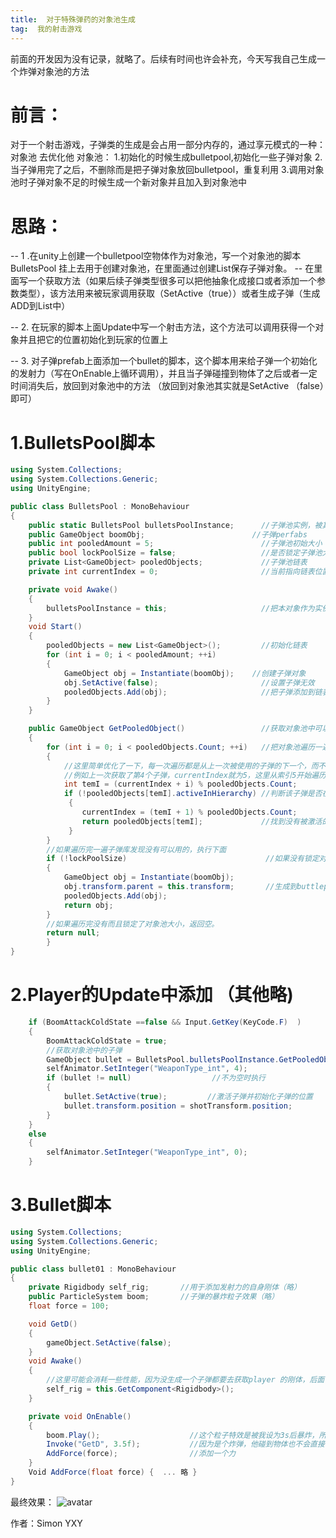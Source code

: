 ```yaml
---
title:  对于特殊弹药的对象池生成
tag:  我的射击游戏
---
```

前面的开发因为没有记录，就略了。后续有时间也许会补充，今天写我自己生成一个炸弹对象池的方法
<!-- more -->

# 前言：
对于一个射击游戏，子弹类的生成是会占用一部分内存的，通过享元模式的一种：对象池 去优化他
      对象池：
      1.初始化的时候生成bulletpool,初始化一些子弹对象
      2.当子弹用完了之后，不删除而是把子弹对象放回bulletpool，重复利用
      3.调用对象池时子弹对象不足的时候生成一个新对象并且加入到对象池中

# 思路：
-- 1 .在unity上创建一个bulletpool空物体作为对象池，写一个对象池的脚本 BulletsPool 挂上去用于创建对象池，在里面通过创建List保存子弹对象。
--    在里面写一个获取方法（如果后续子弹类型很多可以把他抽象化成接口或者添加一个参数类型），该方法用来被玩家调用获取（SetActive（true））或者生成子弹（生成ADD到List中）

-- 2. 在玩家的脚本上面Update中写一个射击方法，这个方法可以调用获得一个对象并且把它的位置初始化到玩家的位置上

-- 3. 对子弹prefab上面添加一个bullet的脚本，这个脚本用来给子弹一个初始化的发射力（写在OnEnable上循环调用），并且当子弹碰撞到物体了之后或者一定时间消失后，放回到对象池中的方法 （放回到对象池其实就是SetActive       （false）即可）



# 1.BulletsPool脚本
```C# 
using System.Collections;
using System.Collections.Generic;
using UnityEngine;

public class BulletsPool : MonoBehaviour
{
    public static BulletsPool bulletsPoolInstance;      //子弹池实例，被其他脚本调用方便
    public GameObject boomObj;                        //子弹perfabs
    public int pooledAmount = 5;                        //子弹池初始大小
    public bool lockPoolSize = false;                   //是否锁定子弹池大小
    private List<GameObject> pooledObjects;             //子弹池链表
    private int currentIndex = 0;                       //当前指向链表位置索引

    private void Awake()
    {
        bulletsPoolInstance = this;                     //把本对象作为实例
    }
    void Start()
    {
        pooledObjects = new List<GameObject>();         //初始化链表
        for (int i = 0; i < pooledAmount; ++i)
        {
            GameObject obj = Instantiate(boomObj);    //创建子弹对象
            obj.SetActive(false);                       //设置子弹无效
            pooledObjects.Add(obj);                     //把子弹添加到链表（对象池）中
        }
    }

    public GameObject GetPooledObject()                 //获取对象池中可以使用的子弹。
    {
        for (int i = 0; i < pooledObjects.Count; ++i)   //把对象池遍历一遍
        {
            //这里简单优化了一下，每一次遍历都是从上一次被使用的子弹的下一个，而不是每次遍历从0开始。
            //例如上一次获取了第4个子弹，currentIndex就为5，这里从索引5开始遍历，这是一种贪心算法。
            int temI = (currentIndex + i) % pooledObjects.Count;
            if (!pooledObjects[temI].activeInHierarchy) //判断该子弹是否在场景中激活。
             { 
                currentIndex = (temI + 1) % pooledObjects.Count;
                return pooledObjects[temI];             //找到没有被激活的子弹并返回
             }
        }
        //如果遍历完一遍子弹库发现没有可以用的，执行下面
        if (!lockPoolSize)                               //如果没有锁定对象池大小，创建子弹并添加到对象池中。
        { 
            GameObject obj = Instantiate(boomObj);
            obj.transform.parent = this.transform;       //生成到buttlepool下
            pooledObjects.Add(obj);
            return obj;
        }
        //如果遍历完没有而且锁定了对象池大小，返回空。
        return null;
        }
}
```

# 2.Player的Update中添加 （其他略)
``` C#
    if (BoomAttackColdState ==false && Input.GetKey(KeyCode.F)  )               //可以发射子弹时间
    {
        BoomAttackColdState = true;                                             //是否处于发射冷却状态（这个我写了个计时器略）
        //获取对象池中的子弹
        GameObject bullet = BulletsPool.bulletsPoolInstance.GetPooledObject();  //调用对象池中的方法       
        selfAnimator.SetInteger("WeaponType_int", 4);                           //动画略
        if (bullet != null)                  //不为空时执行
        {
            bullet.SetActive(true);         //激活子弹并初始化子弹的位置
            bullet.transform.position = shotTransform.position;
        }
    }
    else
    {
        selfAnimator.SetInteger("WeaponType_int", 0);                            //动画略
    }
```

# 3.Bullet脚本
``` C#
using System.Collections;
using System.Collections.Generic;
using UnityEngine;

public class bullet01 : MonoBehaviour
{
    private Rigidbody self_rig;       //用于添加发射力的自身刚体（略）
    public ParticleSystem boom;       //子弹的暴炸粒子效果（略）
    float force = 100;                

    void GetD()
    {
        gameObject.SetActive(false); 
    }
    void Awake()
    {
        //这里可能会消耗一些性能，因为没生成一个子弹都要去获取player 的刚体，后面优化再注意改动
        self_rig = this.GetComponent<Rigidbody>();
    }

    private void OnEnable()
    {
        boom.Play();                    //这个粒子特效是被我设为3s后暴炸，所以设定了一个播放例子效果
        Invoke("GetD", 3.5f);           //因为是个炸弹，他碰到物体也不会直接暴炸，定时3.5s放回对象池方法
        AddForce(force);                //添加一个力
    }
    Void AddForce(float force) {  ... 略 }
}
```
最终效果：
![avatar](/assets/img/bulletpool.jpg)

作者：Simon YXY

